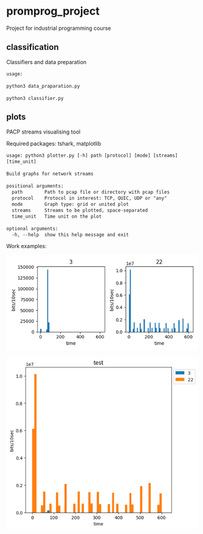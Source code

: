 # promprog_project

Project for industrial programming course

## classification

Classifiers and data preparation

```
usage:

python3 data_praparation.py

python3 classifier.py

```

## plots

PACP streams visualising tool

Required packages: tshark, matplotlib

```
usage: python3 plotter.py [-h] path [protocol] [mode] [streams] [time_unit]

Build graphs for network streams

positional arguments:
  path        Path to pcap file or directory with pcap files
  protocol    Protocol in interest: TCP, QUIC, UDP or "any"
  mode        Graph type: grid or united plot
  streams     Streams to be plotted, space-separated
  time_unit   Time unit on the plot

optional arguments:
  -h, --help  show this help message and exit
```

Work examples:

![grid](plots/streams_graph_grid_test.png)

![united](plots/streams_graph_united_test.png)
